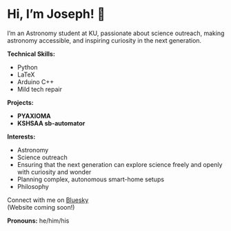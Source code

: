 # Hi, I’m Joseph! 👋

I’m an Astronomy student at KU, passionate about science outreach, making astronomy accessible, and inspiring curiosity in the next generation. 

**Technical Skills:**  
- Python  
- LaTeX  
- Arduino C++  
- Mild tech repair

**Projects:**  
- **PYAXIOMA**
- **KSHSAA sb-automator**

**Interests:**  
- Astronomy  
- Science outreach  
- Ensuring that the next generation can explore science freely and openly with curiosity and wonder  
- Planning complex, autonomous smart-home setups  
- Philosophy

Connect with me on [Bluesky](https://bsky.app/profile/cosmicjoe.bsky.social)  
(Website coming soon!)

**Pronouns:** he/him/his
